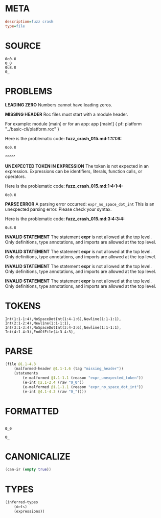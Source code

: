 # META
~~~ini
description=fuzz crash
type=file
~~~
# SOURCE
~~~roc
0o0.0
0_0
0u8.0
0_
~~~
# PROBLEMS
**LEADING ZERO**
Numbers cannot have leading zeros.

**MISSING HEADER**
Roc files must start with a module header.

For example:
        module [main]
or for an app:
        app [main!] { pf: platform "../basic-cli/platform.roc" }

Here is the problematic code:
**fuzz_crash_015.md:1:1:1:6:**
```roc
0o0.0
```
^^^^^


**UNEXPECTED TOKEN IN EXPRESSION**
The token  is not expected in an expression.
Expressions can be identifiers, literals, function calls, or operators.

Here is the problematic code:
**fuzz_crash_015.md:1:4:1:4:**
```roc
0o0.0
```
   


**PARSE ERROR**
A parsing error occurred: `expr_no_space_dot_int`
This is an unexpected parsing error. Please check your syntax.

Here is the problematic code:
**fuzz_crash_015.md:3:4:3:4:**
```roc
0u8.0
```
   


**INVALID STATEMENT**
The statement **expr** is not allowed at the top level.
Only definitions, type annotations, and imports are allowed at the top level.

**INVALID STATEMENT**
The statement **expr** is not allowed at the top level.
Only definitions, type annotations, and imports are allowed at the top level.

**INVALID STATEMENT**
The statement **expr** is not allowed at the top level.
Only definitions, type annotations, and imports are allowed at the top level.

**INVALID STATEMENT**
The statement **expr** is not allowed at the top level.
Only definitions, type annotations, and imports are allowed at the top level.

# TOKENS
~~~zig
Int(1:1-1:4),NoSpaceDotInt(1:4-1:6),Newline(1:1-1:1),
Int(2:1-2:4),Newline(1:1-1:1),
Int(3:1-3:4),NoSpaceDotInt(3:4-3:6),Newline(1:1-1:1),
Int(4:1-4:3),EndOfFile(4:3-4:3),
~~~
# PARSE
~~~clojure
(file @1.1-4.3
	(malformed-header @1.1-1.6 (tag "missing_header"))
	(statements
		(e-malformed @1.1-1.1 (reason "expr_unexpected_token"))
		(e-int @2.1-2.4 (raw "0_0"))
		(e-malformed @1.1-1.1 (reason "expr_no_space_dot_int"))
		(e-int @4.1-4.3 (raw "0_"))))
~~~
# FORMATTED
~~~roc

0_0

0_
~~~
# CANONICALIZE
~~~clojure
(can-ir (empty true))
~~~
# TYPES
~~~clojure
(inferred-types
	(defs)
	(expressions))
~~~
